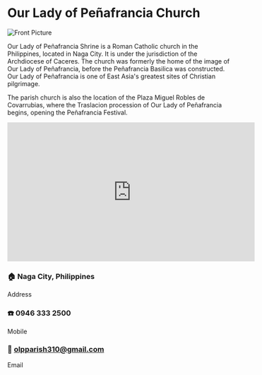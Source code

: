 # Our Lady of Peñafrancia Church

![Front Picture](https://upload.wikimedia.org/wikipedia/commons/thumb/0/0e/Penafrancia_Shrine%2C_Naga_City.jpg/330px-Penafrancia_Shrine%2C_Naga_City.jpg)

Our Lady of Peñafrancia Shrine is a Roman Catholic church in the Philippines, located in Naga City. It is under the jurisdiction of the Archdiocese of Caceres. The church was formerly the home of the image of Our Lady of Peñafrancia, before the Peñafrancia Basilica was constructed. Our Lady of Peñafrancia is one of East Asia's greatest sites of Christian pilgrimage.

The parish church is also the location of the Plaza Miguel Robles de Covarrubias, where the Traslacion procession of Our Lady of Peñafrancia begins, opening the Peñafrancia Festival.

<iframe width="560" height="315" src="https://www.youtube.com/embed/2vcnN4rPsM4?si=KIhOkItm-cZMQt8o" title="YouTube video player" frameborder="0" allow="accelerometer; autoplay; clipboard-write; encrypted-media; gyroscope; picture-in-picture; web-share" allowfullscreen></iframe>

### 🏠 Naga City, Philippines
Address

### ☎️ 0946 333 2500
Mobile

### 📧 olpparish310@gmail.com
Email
